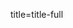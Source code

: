 title=title-full

<head>
  <style type="text/css">
    .expandable
    {
      display: none;
    }
  </style>

  <script type="text/javascript">
    function toggleExpand(button, targetId)
    {
      var element = document.getElementById(targetId);
      var isVisible = element.style.display == "inherit";
      element.style.display = isVisible ? "none" : "inherit";

      var textContainer = document.getElementById("expand-button-" + (isVisible ? "more" : "less"));
      if ("textContent" in button)
        button.textContent = textContainer.textContent;
      else
        button.innerText = textContainer.innerText;
    }
  </script>

  <noscript>
    <style type="text/css">
      .expand-button
      {
        display: none;
      }

      .expandable
      {
        display: block;
      }
    </style>
  </noscript>
</head>

$show-more$
{:#expand-button-more style="display: none;"}

$show-less$
{:#expand-button-less style="display: none;"}

## $project-heading$ {:#project}

$project-s1$ $project-s2(features, https://en.wikipedia.org/wiki/Adblock_Plus)$
$project-s3$ $project-s4(https://eyeo.com/)$


## $workings-heading$ {:#workings}

$workings-s1$ $workings-s2$ $workings-s3(features#tracking, features#malware)$

$workings-s4$

* $workings-s5$
* $workings-s6$

$workings-s7(filters)$

![](images/how-adblock-plus-works.png)

## $acceptableads-heading$ {:#acceptableads}

$acceptableads-s1$ $acceptableads-s2$ $acceptableads-s3(acceptable-ads#criteria)$
$acceptableads-s4(https://eyeo.com/acceptable-ads-application.html)$
$acceptableads-s5(acceptable-ads#optout)$

$acceptableads-s6(acceptable-ads)$

## $monetization-heading$ {:#monetization}

$monetization-s1$

<button class="expand-button" onclick="toggleExpand(this, 'expand-monetization')">$show-more$</button>

<div id="expand-monetization" class="expandable">
  <p>$monetization-s2$ $monetization-s3$</p>

  <p>$monetization-s4(acceptable-ads#criteria)$ $monetization-s5$ $monetization-s6$</p>

  <p>$monetization-s7$</p>
</div>

## $whymoney-heading$ {:#whymoney}

$whymoney-s1(https://eyeo.com/)$

<button class="expand-button" onclick="toggleExpand(this, 'expand-whymoney')">$show-more$</button>

<div id="expand-whymoney" class="expandable">
  <p>
    $whymoney-s2$ $whymoney-s3(firefox, chrome, android, opera, internet-explorer)$
    $whymoney-s4(https://easylist.adblockplus.org/)$
  </p>

  <p>$whymoney-s5$ $whymoney-s6$</p>

  <p>$whymoney-s7$ $whymoney-s8$</p>
</div>

## $privacy-heading$ {:#privacy}

$privacy-s1$ $privacy-s2(privacy)$
